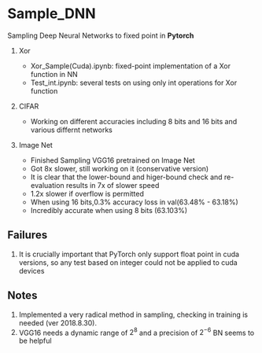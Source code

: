 # **Sample_DNN**  

Sampling Deep Neural Networks to fixed point in **Pytorch**

1. Xor
    * Xor_Sample(Cuda).ipynb: fixed-point implementation of a Xor function in NN
    * Test_int.ipynb: several tests on using only int operations for Xor function
2. CIFAR
    * Working on different accuracies including 8 bits and 16 bits and various differnt networks

3. Image Net
    * Finished Sampling VGG16 pretrained on Image Net
    * Got 8x slower, still working on it (conservative version)
    * It is clear that the lower-bound and higer-bound check and re-evaluation results in 7x of slower speed
    * 1.2x slower if overflow is permitted
    * When using 16 bits,0.3% accuracy loss in val(63.48% - 63.18%)
    * Incredibly accurate when using 8 bits (63.103%)

## Failures
1. It is crucially important that PyTorch only support float point in cuda versions, so any test based on integer could not be applied to cuda devices

## Notes
1. Implemented a very radical method in sampling, checking in training is needed (ver 2018.8.30).
2. VGG16 needs a dynamic range of $2^8$ and a precision of $2^{-6}$ BN seems to be helpful
